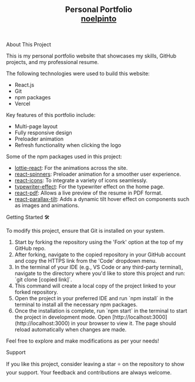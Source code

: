 <h2 align="center">Personal Portfolio <br/> <a target="_blank" href="https://portfolio-noelpinto.vercel.app/">noelpinto</a></h2>

<br/>

About This Project
<p>This is my personal portfolio website that showcases my skills, GitHub projects, and my professional resume.</p> <p>The following technologies were used to build this website:</p> <ul> <li>React.js</li> <li>Git</li> <li>npm packages</li> <li>Vercel</li> </ul> <p>Key features of this portfolio include:</p> <ul> <li>Multi-page layout</li> <li>Fully responsive design</li> <li>Preloader animation</li> <li>Refresh functionality when clicking the logo</li> </ul> <p>Some of the npm packages used in this project:</p> <ul> <li><a target="_blank" href="https://www.npmjs.com/package/lottie-react">lottie-react</a>: For the animations across the site.</li> <li><a href="https://www.npmjs.com/package/react-spinners">react-spinners</a>: Preloader animation for a smoother user experience.</li> <li><a href="https://www.npmjs.com/package/react-icons">react-icons</a>: To integrate a variety of icons seamlessly.</li> <li><a href="https://www.npmjs.com/package/typewriter-effect">typewriter-effect</a>: For the typewriter effect on the home page.</li> <li><a href="https://www.npmjs.com/package/react-pdf">react-pdf</a>: Allows a live preview of the resume in PDF format.</li> <li><a href="https://www.npmjs.com/package/react-parallax-tilt">react-parallax-tilt</a>: Adds a dynamic tilt hover effect on components such as images and animations.</li> </ul>


Getting Started 🛠️
<p>To modify this project, ensure that Git is installed on your system.</p> <ol> <li>Start by forking the repository using the 'Fork' option at the top of my GitHub repo.</li> <li>After forking, navigate to the copied repository in your GitHub account and copy the HTTPS link from the 'Code' dropdown menu.</li> <li>In the terminal of your IDE (e.g., VS Code or any third-party terminal), navigate to the directory where you'd like to store this project and run: `git clone [copied link]`.</li> <li>This command will create a local copy of the project linked to your forked repository.</li> <li>Open the project in your preferred IDE and run `npm install` in the terminal to install all the necessary npm packages.</li> <li>Once the installation is complete, run `npm start` in the terminal to start the project in development mode. Open [http://localhost:3000](http://localhost:3000) in your browser to view it. The page should reload automatically when changes are made.</li> </ol> <p>Feel free to explore and make modifications as per your needs!</p>
Support

<p>If you like this project, consider leaving a star ⭐ on the repository to show your support. Your feedback and contributions are always welcome.</p>
